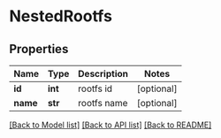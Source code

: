 # NestedRootfs

## Properties
Name | Type | Description | Notes
------------ | ------------- | ------------- | -------------
**id** | **int** | rootfs id | [optional] 
**name** | **str** | rootfs name | [optional] 

[[Back to Model list]](../README.md#documentation-for-models) [[Back to API list]](../README.md#documentation-for-api-endpoints) [[Back to README]](../README.md)


